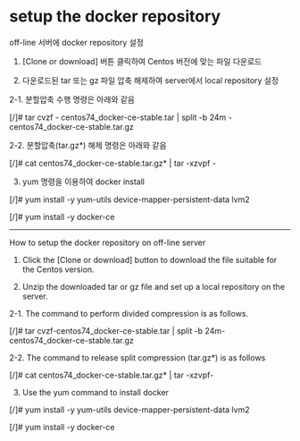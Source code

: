 # setup the docker repository

off-line 서버에 docker repository 설정

1. [Clone or download] 버튼 클릭하여 Centos 버전에 맞는 파일 다운로드

2. 다운로드된 tar 또는 gz 파일 압축 해제하여 server에서 local repository 설정

2-1. 분할압축 수행 명령은 아래와 같음

[/]# tar cvzf - centos74_docker-ce-stable.tar | split -b 24m - centos74_docker-ce-stable.tar.gz

2-2. 분할압축(tar.gz*) 해제 명령은 아래와 같음

[/]# cat centos74_docker-ce-stable.tar.gz* | tar -xzvpf -

3. yum 명령을 이용하여 docker install 

[/]# yum install -y yum-utils device-mapper-persistent-data lvm2

[/]# yum install -y docker-ce

------------------------------------------------------------------------------------------
How to setup the docker repository on off-line server

1. Click the [Clone or download] button to download the file suitable for the Centos version.

2. Unzip the downloaded tar or gz file and set up a local repository on the server.

2-1. The command to perform divided compression is as follows.

[/]# tar cvzf-centos74_docker-ce-stable.tar | split -b 24m-centos74_docker-ce-stable.tar.gz

2-2. The command to release split compression (tar.gz*) is as follows

[/]# cat centos74_docker-ce-stable.tar.gz* | tar -xzvpf-

3. Use the yum command to install docker

[/]# yum install -y yum-utils device-mapper-persistent-data lvm2

[/]# yum install -y docker-ce
